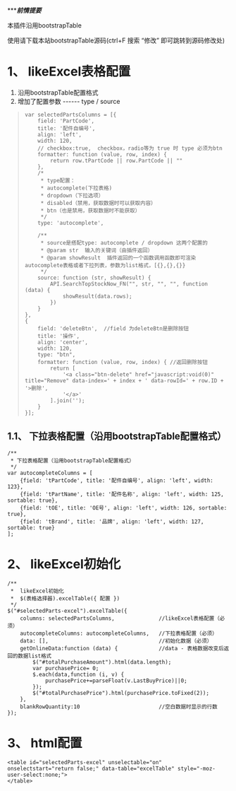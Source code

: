 ******前情提要***

本插件沿用bootstrapTable

使用请下载本站bootstrapTable源码(ctrl+F  搜索  “修改”  即可跳转到源码修改处)



# 1、  likeExcel表格配置

1. 沿用bootstrapTable配置格式
2. 增加了配置参数   ------  type   /  source

>     var selectedPartsColumns = [{
>         field: 'PartCode',
>         title: '配件自编号',
>         align: 'left',
>         width: 120,
>         // checkbox:true,  checkbox，radio等为 true 时 type 必须为btn
>         formatter: function (value, row, index) {
>             return row.tPartCode || row.PartCode || ""
>         },
>         /*
>          * type配置：
>          * autocomplete(下拉表格)
>          * dropdown（下拉选项）
>          * disabled（禁用，获取数据时可以获取内容）
>          * btn（也是禁用，获取数据时不能获取）
>          */
>         type: 'autocomplete',
>         
>         /**
>          * source是搭配type: autocomplete / dropdown 这两个配置的
>          * @param str  输入的关键词（由插件返回）
>          * @param showResult  插件返回的一个函数调用函数即可渲染autocomplete表格或者下拉列表，参数为list格式，[{},{},{}}
>          */
>         source: function (str, showResult) {
>             API.SearchTopStockNow_FN("", str, "", "", function (data) {
>                 showResult(data.rows);
>             })
>         }
>     },
>     {
>         field: 'deleteBtn',  //field 为deleteBtn是删除按钮
>         title: '操作',
>         align: 'center',
>         width: 120,
>         type: "btn",
>         formatter: function (value, row, index) { //返回删除按钮
>             return [
>                 '<a class="btn-delete" href="javascript:void(0)" title="Remove" data-index=' + index + ' data-rowId=' + row.ID + '>删除',
>                 '</a>'
>             ].join('');
>         }
>     }];





## 1.1、  下拉表格配置（沿用bootstrapTable配置格式）

```
/**
 * 下拉表格配置（沿用bootstrapTable配置格式）
 */
var autocompleteColumns = [
    {field: 'tPartCode', title: '配件自编号', align: 'left', width: 123},
    {field: 'tPartName', title: '配件名称', align: 'left', width: 125, sortable: true},
    {field: 'tOE', title: 'OE号', align: 'left', width: 126, sortable: true},
    {field: 'tBrand', title: '品牌', align: 'left', width: 127, sortable: true}
];
```

# 2、  likeExcel初始化

```
/**
 *  likeExcel初始化
 *  $(表格选择器).excelTable({ 配置 })
 */
$("#selectedParts-excel").excelTable({
    columns: selectedPartsColumns,              //likeExcel表格配置（必须）
    autocompleteColumns: autocompleteColumns,   //下拉表格配置（必须）
    data: [],                                   //初始化数据（必须）
    getOnlineData:function (data) {             //data - 表格数据改变后返回的数据list格式
        $("#totalPurchaseAmount").html(data.length);
        var purchasePrice= 0;
        $.each(data,function (i, v) {
            purchasePrice+=parseFloat(v.LastBuyPrice)||0;
        });
        $("#totalPurchasePrice").html(purchasePrice.toFixed(2));
    },
    blankRowQuantity:10                         //空白数据时显示的行数
});
```

# 3、  html配置



```
<table id="selectedParts-excel" unselectable="on" onselectstart="return false;" data-table="excelTable" style="-moz-user-select:none;">
</table>
```
